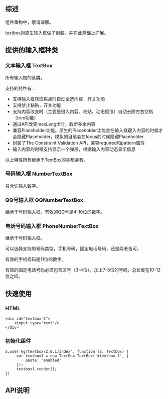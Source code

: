 ## 综述

组件重构中，敬请谅解。

textbox对原生输入框做了封装，并在此基础上扩展。

## 提供的输入框种类

### 文本输入框 TextBox

所有输入框的基类。

支持的特性有：

* 支持输入框获取焦点时自动全选内容，开关功能
* 支持禁止粘贴，开关功能
* 支持内容改变时（主要是键入内容、粘贴、动态赋值）自动去除左右空格（trim功能）
* 通过API改变maxLength时，截断多余内容
* 兼容Placeholder功能。原生的Placeholder功能会在输入框键入内容的时候才会隐藏Placeholder，模拟的目前会在focus的时候隐藏Placeholder
* 封装了The Constraint Validation API，兼容required和pattern属性
* 输入内容的时候支持显示一个弹层，根据输入内容动态显示信息

以上特性所有继承于TextBox的类都会有。

### 号码输入框 NumberTextBox

只允许输入数字。

### QQ号输入框 QQNumberTextBox

继承于号码输入框，有效的QQ号是4-10位的数字。

### 电话号码输入框 PhoneNumberTextBox

继承于号码输入框。

可以选择支持的号码类型，手机号码，固定电话号码，还是两者皆可。

有效的手机号码是11位的数字。

有效的固定电话号码必须包含区号（3-4位），加上7-8位的号码，总长度在10-12位之间。


## 快速使用

### HTML

    <div id="textbox-1">
        <input type="text"/>
    </div>

### 初始化组件

    S.use('kg/textbox/2.0.1/index', function (S, Textbox) {
         var textbox1 = new TextBox.TextBox('#textbox-1', {
             paste: 'enabled'
         });
         textbox1.render();
    })

## API说明

